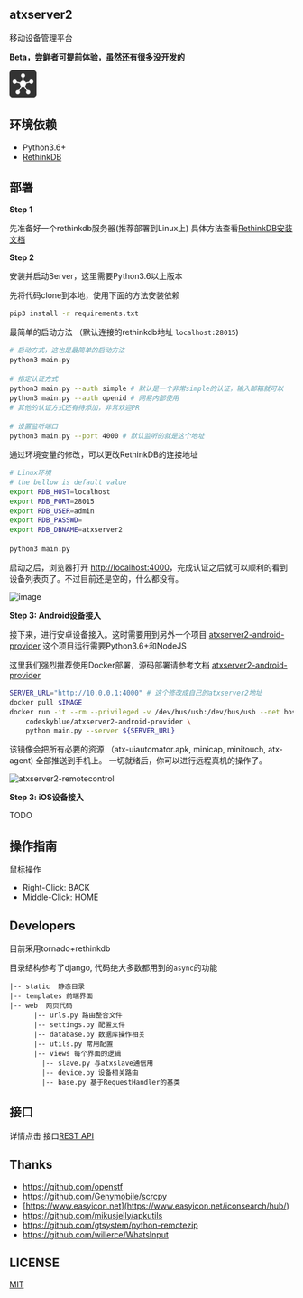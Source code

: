 ## atxserver2
移动设备管理平台

**Beta，尝鲜者可提前体验，虽然还有很多没开发的**

![img](static/favicon-dark.png)

## 环境依赖
- Python3.6+
- [RethinkDB](https://rethinkdb.com/)

## 部署
**Step 1**

先准备好一个rethinkdb服务器(推荐部署到Linux上) 具体方法查看[RethinkDB安装文档](https://rethinkdb.com/docs/install/)

**Step 2**

安装并启动Server，这里需要Python3.6以上版本

先将代码clone到本地，使用下面的方法安装依赖

```bash
pip3 install -r requirements.txt
```

最简单的启动方法 （默认连接的rethinkdb地址 `localhost:28015`)

```bash
# 启动方式，这也是最简单的启动方法
python3 main.py

# 指定认证方式
python3 main.py --auth simple # 默认是一个非常simple的认证，输入邮箱就可以
python3 main.py --auth openid # 网易内部使用
# 其他的认证方式还有待添加，非常欢迎PR

# 设置监听端口
python3 main.py --port 4000 # 默认监听的就是这个地址
```

通过环境变量的修改，可以更改RethinkDB的连接地址

```bash
# Linux环境
# the bellow is default value
export RDB_HOST=localhost
export RDB_PORT=28015
export RDB_USER=admin
export RDB_PASSWD=
export RDB_DBNAME=atxserver2

python3 main.py
```

启动之后，浏览器打开 <http://localhost:4000>，完成认证之后就可以顺利的看到设备列表页了。不过目前还是空的，什么都没有。

![image](https://user-images.githubusercontent.com/3281689/54806497-1a90ce80-4cb5-11e9-84c5-bbb4f427cbd5.png)

**Step 3: Android设备接入**

接下来，进行安卓设备接入。这时需要用到另外一个项目 [atxserver2-android-provider](https://github.com/openatx/atxserver2-android-provider)
这个项目运行需要Python3.6+和NodeJS

这里我们强烈推荐使用Docker部署，源码部署请参考文档 [atxserver2-android-provider](https://github.com/openatx/atxserver2-android-provider)

```bash
SERVER_URL="http://10.0.0.1:4000" # 这个修改成自己的atxserver2地址
docker pull $IMAGE
docker run -it --rm --privileged -v /dev/bus/usb:/dev/bus/usb --net host \
    codeskyblue/atxserver2-android-provider \
    python main.py --server ${SERVER_URL}
```

该镜像会把所有必要的资源 （atx-uiautomator.apk, minicap, minitouch, atx-agent) 全部推送到手机上。
一切就绪后，你可以进行远程真机的操作了。

![atxserver2-remotecontrol](https://user-images.githubusercontent.com/3281689/54807405-187c3f00-4cb8-11e9-8a8e-8092c5472dc1.gif)

**Step 3: iOS设备接入**

TODO

## 操作指南
鼠标操作

- Right-Click: BACK
- Middle-Click: HOME

## Developers
目前采用tornado+rethinkdb

目录结构参考了django, 代码绝大多数都用到的`async`的功能

```
|-- static  静态目录
|-- templates 前端界面
|-- web  网页代码
      |-- urls.py 路由整合文件
      |-- settings.py 配置文件
      |-- database.py 数据库操作相关
      |-- utils.py 常用配置
      |-- views 每个界面的逻辑
        |-- slave.py 与atxslave通信用
        |-- device.py 设备相关路由
        |-- base.py 基于RequestHandler的基类
```

## 接口
详情点击 接口[REST API](API.md)


## Thanks
- <https://github.com/openstf>
- <https://github.com/Genymobile/scrcpy>
- [https://www.easyicon.net](https://www.easyicon.net/iconsearch/hub/)
- <https://github.com/mikusjelly/apkutils>
- <https://github.com/gtsystem/python-remotezip>
- <https://github.com/willerce/WhatsInput>

## LICENSE
[MIT](LICENSE)
